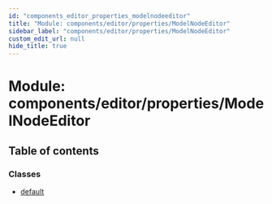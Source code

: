 ```yaml
---
id: "components_editor_properties_modelnodeeditor"
title: "Module: components/editor/properties/ModelNodeEditor"
sidebar_label: "components/editor/properties/ModelNodeEditor"
custom_edit_url: null
hide_title: true
---
```


# Module: components/editor/properties/ModelNodeEditor

## Table of contents

### Classes

- [default](../classes/components_editor_properties_modelnodeeditor.default.md)
